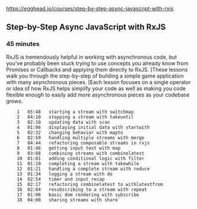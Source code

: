 https://egghead.io/courses/step-by-step-async-javascript-with-rxjs
## Step-by-Step Async JavaScript with RxJS
### 45 minutes

RxJS is tremendously helpful in working with asynchronous code, but you’ve probably been stuck trying to use concepts you already know from Promises or Callbacks and applying them directly to RxJS. [These lessons walk you through the step-by-step of building a simple game application with many asynchronous pieces. [Each lesson focuses on a single operator or idea of how RxJS helps simplify your code as well as making you code flexible enough to easily add more asynchronous pieces as your codebase grows.

		1	05:48	starting a stream with switchmap
		2	04:10	stopping a stream with takeuntil
		3	02:10	updating data with scan
		4	01:06	displaying initial data with startwith
		5	02:32	changing behavior with mapto
		6	02:59	handling multiple streams with merge
		7	04:44	refactoring composable streams in rxjs
		8	01:46	getting input text with map
		9	03:08	combining streams with combinelatest
		10	01:01	adding conditional logic with filter
		11	01:19	completing a stream with takewhile
		12	01:21	handling a complete stream with reduce
		13	01:34	logging a stream with do
		14	02:54	timer and input recap
		15	02:17	refactoring combinelatest to withlatestfrom
		16	02:04	resubscribing to a stream with repeat
		17	01:06	basic dom rendering with subscribe
		18	04:00	sharing streams with share`